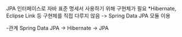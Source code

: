 JPA 인터페이스로 자바 표준 명세서
사용하기 위해 구현체가 필요 *Hibernate, Eclipse Link 등
구현체를 직접 다루지 않음
-> Spring Data JPA 모듈 이용

-관계
Spring Data JPA -> Hibernate -> JPA

